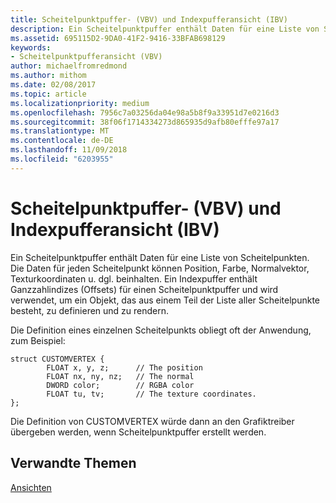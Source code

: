 ```yaml
---
title: Scheitelpunktpuffer- (VBV) und Indexpufferansicht (IBV)
description: Ein Scheitelpunktpuffer enthält Daten für eine Liste von Scheitelpunkten.
ms.assetid: 695115D2-9DA0-41F2-9416-33BFAB698129
keywords:
- Scheitelpunktpufferansicht (VBV)
author: michaelfromredmond
ms.author: mithom
ms.date: 02/08/2017
ms.topic: article
ms.localizationpriority: medium
ms.openlocfilehash: 7956c7a03256da04e98a5b8f9a33951d7e0216d3
ms.sourcegitcommit: 38f06f1714334273d865935d9afb80efffe97a17
ms.translationtype: MT
ms.contentlocale: de-DE
ms.lasthandoff: 11/09/2018
ms.locfileid: "6203955"
---
```

# <a name="vertex-buffer-view-vbv-and-index-buffer-view-ibv"></a>Scheitelpunktpuffer- (VBV) und Indexpufferansicht (IBV)


Ein Scheitelpunktpuffer enthält Daten für eine Liste von Scheitelpunkten. Die Daten für jeden Scheitelpunkt können Position, Farbe, Normalvektor, Texturkoordinaten u. dgl. beinhalten. Ein Indexpuffer enthält Ganzzahlindizes (Offsets) für einen Scheitelpunktpuffer und wird verwendet, um ein Objekt, das aus einem Teil der Liste aller Scheitelpunkte besteht, zu definieren und zu rendern.

Die Definition eines einzelnen Scheitelpunkts obliegt oft der Anwendung, zum Beispiel:

``` syntax
struct CUSTOMVERTEX { 
        FLOAT x, y, z;      // The position
        FLOAT nx, ny, nz;   // The normal
        DWORD color;        // RGBA color
        FLOAT tu, tv;       // The texture coordinates. 
}; 
```

Die Definition von CUSTOMVERTEX würde dann an den Grafiktreiber übergeben werden, wenn Scheitelpunktpuffer erstellt werden.

## <a name="span-idrelated-topicsspanrelated-topics"></a><span id="related-topics"></span>Verwandte Themen


[Ansichten](views.md)

 

 




